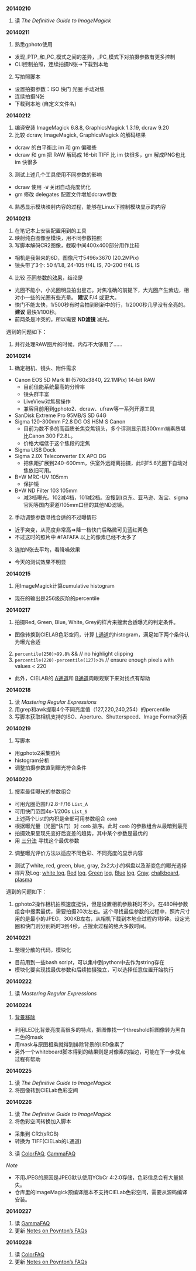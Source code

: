 **20140210**

1. 读 *The Definitive Guide to ImageMagick*

**20140211**

1. 熟悉gphoto使用
  - 发现\_PTP\_和\_PC\_模式之间的差异，\_PC\_模式下对拍摄参数有更多控制
  - CLI控制拍照，连续拍摄N张→下载到本地
2. 写拍照脚本
  - 设置拍摄参数：ISO 快门 光圈 手动对焦
  - 连续拍摄N张
  - 下载到本地 (自定义文件名)

**20140212**

1. 编译安装 ImageMagick 6.8.8, GraphicsMagick 1.3.19, dcraw 9.20
2. 比较 dcraw, ImageMagick, GraphicsMagick 的解码结果
  - dcraw 的白平衡比 im 和 gm 偏暖些
  - dcraw 和 gm 把 RAW 解码成 16-bit TIFF 比 im 快很多，gm 解成PNG也比 im 快很多
3. 测试上述几个工具使用不同参数的影响
  - dcraw 使用 `-W` 关闭自动亮度优化
  - gm 修改 delegates 配置文件增加dcraw参数
4. 熟悉显示模块映射内容的过程，能够在Linux下控制模块显示的内容

**20140213**

1. 在笔记本上安装配置用到的工具
2. 映射纯白图像至模块，用不同参数拍照
3. 写脚本解码CR2图像，截取中间400x400部分用作比较
  - 相机是我带来的6D，图像尺寸5496x3670 (20.2MPix)
  - 镜头带了3个: 50 f/1.8, 24-105 f/4L IS, 70-200 f/4L IS
4. 比较 [不同参数的效果](http://qingpei.me/LED-Calibration/comparison/)，结论是
  - 光圈不能小，小光圈明显拍出星芒。对焦准确的前提下，大光圈产生紫边，相对小一些的光圈有些光晕。 **建议** F/4 或更大。
  - 快门不能太快，1/500秒有时会拍到刷新中的行，1/2000秒几乎没有全亮的。**建议** 最快1/100秒。
  - 前两条是冲突的，所以需要 **ND滤镜** 减光。

遇到的问题如下：
1. 并行处理RAW图片的时候，内存不大够用了……

**20140214**

1. 确定相机、镜头、附件需求
  - Canon EOS 5D Mark III (5760x3840, 22.1MPix) 14-bit RAW
    - 目前佳能系统最高的分辨率
    - 镜头群丰富
    - LiveView对焦易操作
    - 兼容目前用到gphoto2、dcraw、ufraw等一系列开源工具
  - SanDisk Extreme Pro 95MB/S SD 64G
  - Sigma 120-300mm F2.8 DG OS HSM S Canon
    - 目前为数不多的高画质长焦变焦镜头，多个评测显示其300mm端素质堪比Canon 300 F2.8L。
    - 价格大幅低于这个焦段的定焦
  - Sigma USB Dock
  - Sigma 2.0X Teleconverter EX APO DG
    - 把焦距扩展到240-600mm，供室外远距离拍摄，此时F5.6光圈下自动对焦依旧可用。
  - B+W MRC-UV 105mm
    - 保护镜
  - B+W ND Filter 103 105mm
    - 减3档曝光。102减4档，101减2档。没搜到(京东、亚马逊、淘宝、sigma官网等国内渠道)105mm口径的其他ND滤镜。
2. 手动调整参数寻找合适的不过曝情形
  - 近乎突变，从亮度非常高⇒降一档快门后略微可见蓝红两色
  - 不过这时的照片中 \#FAFAFA 以上的像素已经不太多了
3. 连拍N张去平均，看降噪效果
  - 今天的测试效果不明显

**20140215**

1. 用ImageMagick计算cumulative histogram
  - 现在的输出是256级灰阶的percentile

**20140217**

1. 拍摄Red, Green, Blue, White, Grey的样片来搜索合适曝光的判定条件。
  - 图像转换到CIELAB色彩空间，计算 [L通道](http://qingpei.me/LED-Calibration/colorspace/cielab_l.jpg)的histogram，满足如下两个条件认为曝光合适
2. `percentile(250)>99.8%` && // no highlight clipping
3. `percentile(220)-percentile(127)>3%` // ensure enough pixels with values \< 220
  - 此外，CIELAB的 [A通道](http://qingpei.me/LED-Calibration/colorspace/cielab_a.jpg)和 [B通道](http://qingpei.me/LED-Calibration/colorspace/cielab_b.jpg)肉眼观察下来对找点有帮助

**20140218**

1. 读 *Mastering Regular Expressions*
2. 用grep和awk提取4个不同亮度值（127,220,240,254）的percentile
3. 写脚本获取相机支持的ISO、Aperture、Shutterspeed、Image Format列表

**20140219**

1. 写脚本
  - 用gphoto2采集照片
  - histogram分析
  - 调整拍摄参数直到曝光符合条件

**20140220**

1. 搜索最佳曝光的参数组合
  - 可用光圈范围F/2.8-F/16 `List_A`
  - 可用快门范围4s-1/200s `List_S`
  - 上述两个List的内积是全部可用参数组合 `comb`
  - 根据曝光量（光圈\*快门）对 `comb` 排序。此时 `comb` 的参数组合从最暗到最亮
  - 拍摄效果呈现先变好后变差的趋势，其中某个参数是最优的
  - 用 [三分法](http://hi.baidu.com/czyuan_acm/item/81b21d1910ea729c99ce33db) 寻找这个最优参数
2. 调整曝光评价方法以适应不同色彩、不同亮度的显示内容
  - 测试了white, red, green, blue, gray, 2x2大小的棋盘以及渐变色的曝光选择
  - 样片及Log: [white log](http://qingpei.me/LED-Calibration/autoexposure/white.txt), [Red](http://qingpei.me/LED-Calibration/autoexposure/red.jpg) [log](http://qingpei.me/LED-Calibration/autoexposure/red.txt), [Green](http://qingpei.me/LED-Calibration/autoexposure/green.jpg) [log](http://qingpei.me/LED-Calibration/autoexposure/green.txt), [Blue](http://qingpei.me/LED-Calibration/autoexposure/blue.jpg) [log](http://qingpei.me/LED-Calibration/autoexposure/blue.txt), [Gray](http://qingpei.me/LED-Calibration/autoexposure/gray.jpg), [chalkboard](http://qingpei.me/LED-Calibration/autoexposure/chalkboard.jpg), [plasma](http://qingpei.me/LED-Calibration/autoexposure/plasma.jpg)

遇到的问题如下：

1. gphoto2操作相机拍照速度挺快，但是设置相机参数耗时不少。在480种参数组合中搜索最优，需要拍摄20次左右。这个寻找最佳参数的过程中，照片尺寸用的是最小的JPEG，300KB左右，从相机下载到本地全过程约1秒钟。设定光圈和快门则分别耗时3到4秒，占搜索过程的绝大多数时间。

**20140221**

1. 整理分散的代码，模块化
  - 目前用到一些bash script，可以集中到python中去作为string存在
  - 模块化要实现找最优参数和后续拍摄独立，可以选择任意位置开始执行

**20140222**

1. 读 *Mastering Regular Expressions*

**20140224**

1. [背景移除](http://qingpei.me/LED-Calibration/bgremoval/)
  - 利用LED比背景亮度高很多的特点，把图像找一个threshold把图像转为黑白二色的mask
  - 用mask与原图相乘就得到排除背景的LED像素了
  - 另外一个whiteboard脚本得到的结果则是对像素的描边，可能在下一步找点过程有帮助

**20140225**

1. 读 *The Definitive Guide to ImageMagick*
2. 将图像转到CIELab色彩空间

**20140226**

1. 读 *The Definitive Guide to ImageMagick*
2. 将色彩空间转换加入脚本
  - 采集到 CR2(sRGB)
  - 转换为 TIFF(CIELab的L通道)
3. 读 [ColorFAQ](http://www.poynton.com/PDFs/ColorFAQ.pdf), [GammaFAQ](http://www.poynton.com/PDFs/GammaFAQ.pdf)

*Note*

- 不用JPEG的原因是JPEG默认使用YCbCr 4:2:0存储，色彩信息会有大量损失。
- 仓库里的ImageMagick预编译版本不支持CIELab色彩空间，需要从源码编译安装。

**20140227**

1. 读 [GammaFAQ](http://www.poynton.com/PDFs/GammaFAQ.pdf)
2. 更新 [Notes on Poynton’s FAQs](http://qingpei.me/sansi-book/led_calibration/notes_poynton.html)

**20140228**

1. 读 [ColorFAQ](http://www.poynton.com/PDFs/ColorFAQ.pdf)
2. 更新 [Notes on Poynton’s FAQs](http://qingpei.me/sansi-book/led_calibration/notes_poynton.html)
